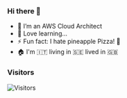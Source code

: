### Hi there 👋

- 🔭 I’m an AWS Cloud Architect
- 🌱 Love learning...
- ⚡ Fun fact: I hate pineapple Pizza! 🍕
- 🏠 I'm :it: living in 🇸🇪 lived in :uk: 

### Visitors
![Visitors](https://api.visitorbadge.io/api/visitors?path=https%3A%2F%2Fgithub.com%2Fsgrilux&countColor=%23263759)
